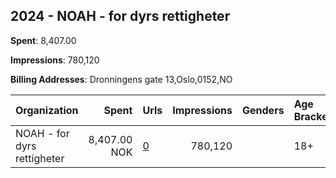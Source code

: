 ## 2024 - NOAH - for dyrs rettigheter 
**Spent**: 8,407.00

**Impressions**: 780,120

**Billing Addresses**: Dronningens gate 13,Oslo,0152,NO

|Organization|Spent|Urls|Impressions|Genders|Age Brackets|Country Codes|
|:---|---:|:---|---:|:---|:---|:---|
|NOAH - for dyrs rettigheter|8,407.00 NOK|[0](https://www.snap.com/political-ads/asset/d95b69c38b349a79b25b6dcf20b18a746ca349ffacaf752e6938dd9546d9a17d?mediaType=mp4)|780,120||18+|norway|
